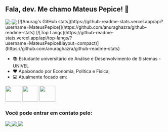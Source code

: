 ## Fala, dev. Me chamo Mateus Pepice! 👋

<img align="center" src="https://github-readme-stats.vercel.app/api?username=MateusPepice&show_icons=true&include_all_commits=true&theme=buefy&hide_border=true"/>
<img align="center" src="https://github-readme-stats.vercel.app/api/top-langs/?username=MateusPepice&layout=compact&theme=buefy&hide_border=true" />
[![Anurag's GitHub stats](https://github-readme-stats.vercel.app/api?username=MateusPepice)](https://github.com/anuraghazra/github-readme-stats)
[![Top Langs](https://github-readme-stats.vercel.app/api/top-langs/?username=MateusPepice&layout=compact)](https://github.com/anuraghazra/github-readme-stats)

- 📚 Estudante universitário de Análise e Desenvolvimento de Sistemas - UNIVEL
- ❤ Apaixonado por Economia, Política e Física;
- 💻 Atualmente focado em:


<div display="inline">
  <img width= "50" height="50" src="https://cdn.jsdelivr.net/gh/devicons/devicon/icons/java/java-original.svg" />
  <img width= "50" height="50" src="https://cdn.jsdelivr.net/gh/devicons/devicon/icons/mysql/mysql-original-wordmark.svg" />
  <img width= "50" height="50" src="https://cdn.jsdelivr.net/gh/devicons/devicon/icons/python/python-original.svg" />
</div>


### Você pode entrar em contato pelo:

<a href="https://www.instagram.com/mateus_pepice/">
  <img src="https://img.shields.io/badge/Instagram-%23E4405F.svg?style=for-the-badge&logo=Instagram&logoColor=white" />
</a>
<a href="https://www.linkedin.com/in/mateus-pepice-dev/">
  <img src="https://img.shields.io/badge/linkedin-%230077B5.svg?style=for-the-badge&logo=linkedin&logoColor=white" />
</a>
<a href="mailto: mateuspepsi01@gmail.com">
  <img src="https://img.shields.io/badge/Gmail-D14836?style=for-the-badge&logo=gmail&logoColor=white" />
</a>
